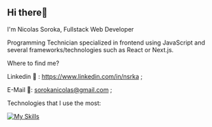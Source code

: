 ## Hi there👋 

I'm Nicolas Soroka, Fullstack Web Developer

Programming Technician specialized in frontend using JavaScript and several frameworks/technologies such as React or Next.js.

Where to find me?

Linkedin 🔗 : https://www.linkedin.com/in/nsrka ;

E-Mail 📧: sorokanicolas@gmail.com ;

Technologies that I use the most:

[![My Skills](https://skillicons.dev/icons?i=js,html,css,react,nodejs,next,typescript,redux,tailwind)](https://skillicons.dev)
